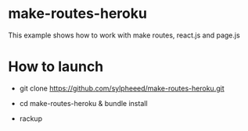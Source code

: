 # make-routes-heroku

This example shows how to work with make routes, react.js and page.js

# How to launch

* git clone https://github.com/sylpheeed/make-routes-heroku.git

* cd make-routes-heroku & bundle install

* rackup
